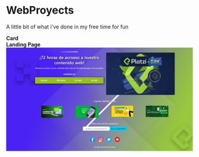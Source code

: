 # WebProyects
A little bit of what i've done in my free time for fun

<strong>Card</strong>
<img>
<br>
<strong>Landing Page</strong>
<img src="LandingPage/landingPlatziCopy.PNG"></img>
